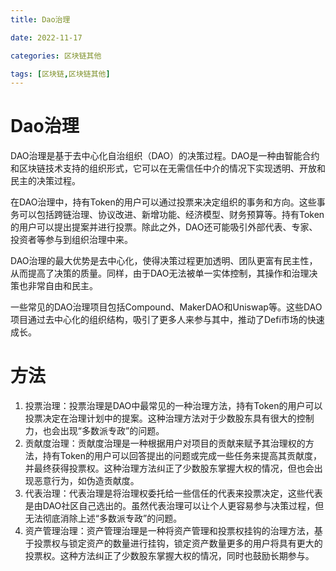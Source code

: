 ```yaml
---
title: Dao治理

date: 2022-11-17	

categories: 区块链其他	

tags: [区块链,区块链其他]
---	
```


# Dao治理

DAO治理是基于去中心化自治组织（DAO）的决策过程。DAO是一种由智能合约和区块链技术支持的组织形式，它可以在无需信任中介的情况下实现透明、开放和民主的决策过程。

在DAO治理中，持有Token的用户可以通过投票来决定组织的事务和方向。这些事务可以包括跨链治理、协议改进、新增功能、经济模型、财务预算等。持有Token的用户可以提出提案并进行投票。除此之外，DAO还可能吸引外部代表、专家、投资者等参与到组织治理中来。

DAO治理的最大优势是去中心化，使得决策过程更加透明、团队更富有民主性，从而提高了决策的质量。同样，由于DAO无法被单一实体控制，其操作和治理决策也非常自由和民主。

一些常见的DAO治理项目包括Compound、MakerDAO和Uniswap等。这些DAO项目通过去中心化的组织结构，吸引了更多人来参与其中，推动了Defi市场的快速成长。

# 方法

1. 投票治理：投票治理是DAO中最常见的一种治理方法，持有Token的用户可以投票决定在治理计划中的提案。这种治理方法对于少数股东具有很大的控制力，也会出现“多数派专政”的问题。
2. 贡献度治理：贡献度治理是一种根据用户对项目的贡献来赋予其治理权的方法，持有Token的用户可以回答提出的问题或完成一些任务来提高其贡献度，并最终获得投票权。这种治理方法纠正了少数股东掌握大权的情况，但也会出现恶意行为，如伪造贡献度。
3. 代表治理：代表治理是将治理权委托给一些信任的代表来投票决定，这些代表是由DAO社区自己选出的。虽然代表治理可以让个人更容易参与决策过程，但无法彻底消除上述“多数派专政”的问题。
4. 资产管理治理：资产管理治理是一种将资产管理和投票权挂钩的治理方法，基于投票权与锁定资产的数量进行挂钩，锁定资产数量更多的用户将具有更大的投票权。这种方法纠正了少数股东掌握大权的情况，同时也鼓励长期参与。